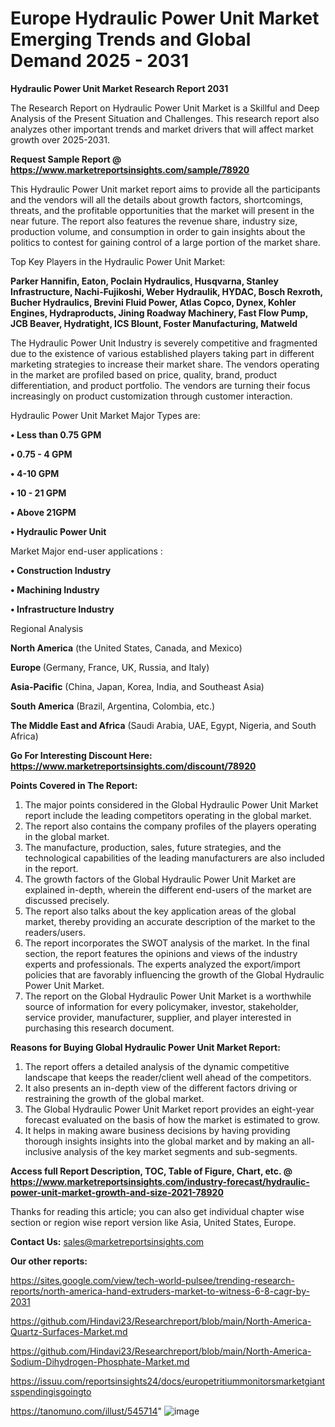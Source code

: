 # Europe Hydraulic Power Unit Market Emerging Trends and Global Demand 2025 - 2031

<strong>Hydraulic Power Unit Market Research Report 2031</strong>

The Research Report on Hydraulic Power Unit Market is a Skillful and Deep Analysis of the Present Situation and Challenges. This research report also analyzes other important trends and market drivers that will affect market growth over 2025-2031.

<strong>Request Sample Report @ <a href=https://www.marketreportsinsights.com/sample/78920>https://www.marketreportsinsights.com/sample/78920</a></strong>

This Hydraulic Power Unit market report aims to provide all the participants and the vendors will all the details about growth factors, shortcomings, threats, and the profitable opportunities that the market will present in the near future. The report also features the revenue share, industry size, production volume, and consumption in order to gain insights about the politics to contest for gaining control of a large portion of the market share.

Top Key Players in the Hydraulic Power Unit Market:

<strong>Parker Hannifin, Eaton, Poclain Hydraulics, Husqvarna, Stanley Infrastructure, Nachi-Fujikoshi, Weber Hydraulik, HYDAC, Bosch Rexroth, Bucher Hydraulics, Brevini Fluid Power, Atlas Copco, Dynex, Kohler Engines, Hydraproducts, Jining Roadway Machinery, Fast Flow Pump, JCB Beaver, Hydratight, ICS Blount, Foster Manufacturing, Matweld</strong>

The Hydraulic Power Unit Industry is severely competitive and fragmented due to the existence of various established players taking part in different marketing strategies to increase their market share. The vendors operating in the market are profiled based on price, quality, brand, product differentiation, and product portfolio. The vendors are turning their focus increasingly on product customization through customer interaction.

Hydraulic Power Unit Market Major Types are:

<strong>• Less than 0.75 GPM

• 0.75 - 4 GPM

• 4-10 GPM

• 10 - 21 GPM

• Above 21GPM

• Hydraulic Power Unit</strong>

Market Major end-user applications :

<strong>• Construction Industry

• Machining Industry

• Infrastructure Industry</strong>

Regional Analysis

</u><strong><b>North America</b></strong> (the United States, Canada, and Mexico)

<strong><b>Europe </b></strong>(Germany, France, UK, Russia, and Italy)

<strong><b>Asia-Pacific</b></strong> (China, Japan, Korea, India, and Southeast Asia)

<strong><b>South America</b></strong> (Brazil, Argentina, Colombia, etc.)

<strong><b>The Middle East and Africa</b></strong> (Saudi Arabia, UAE, Egypt, Nigeria, and South Africa)

<strong>Go For Interesting Discount Here: <a href=https://www.marketreportsinsights.com/discount/78920>https://www.marketreportsinsights.com/discount/78920</a></strong>

<strong>Points Covered in The Report:</strong>
<ol>
  <li>The major points considered in the Global Hydraulic Power Unit Market report include the leading competitors operating in the global market.</li>
  <li>The report also contains the company profiles of the players operating in the global market.</li>
  <li>The manufacture, production, sales, future strategies, and the technological capabilities of the leading manufacturers are also included in the report.</li>
  <li>The growth factors of the Global Hydraulic Power Unit Market are explained in-depth, wherein the different end-users of the market are discussed precisely.</li>
  <li>The report also talks about the key application areas of the global market, thereby providing an accurate description of the market to the readers/users.</li>
  <li>The report incorporates the SWOT analysis of the market. In the final section, the report features the opinions and views of the industry experts and professionals. The experts analyzed the export/import policies that are favorably influencing the growth of the Global Hydraulic Power Unit Market.</li>
  <li>The report on the Global Hydraulic Power Unit Market is a worthwhile source of information for every policymaker, investor, stakeholder, service provider, manufacturer, supplier, and player interested in purchasing this research document.</li>
</ol>
<strong>Reasons for Buying Global Hydraulic Power Unit Market Report:</strong>

<ol>
  <li>The report offers a detailed analysis of the dynamic competitive landscape that keeps the reader/client well ahead of the competitors.</li>
  <li>It also presents an in-depth view of the different factors driving or restraining the growth of the global market.</li>
  <li>The Global Hydraulic Power Unit Market report provides an eight-year forecast evaluated on the basis of how the market is estimated to grow.</li>
  <li>It helps in making aware business decisions by having providing thorough insights insights into the global market and by making an all-inclusive analysis of the key market segments and sub-segments.</li>
</ol>
<strong>Access full Report Description, TOC, Table of Figure, Chart, etc. @ <a href=https://www.marketreportsinsights.com/industry-forecast/hydraulic-power-unit-market-growth-and-size-2021-78920>https://www.marketreportsinsights.com/industry-forecast/hydraulic-power-unit-market-growth-and-size-2021-78920</a></strong>


Thanks for reading this article; you can also get individual chapter wise section or region wise report version like Asia, United States, Europe.

<strong>Contact Us:</strong>
sales@marketreportsinsights.com

<strong>Our other reports:</strong>

<a href=https://sites.google.com/view/tech-world-pulsee/trending-research-reports/north-america-hand-extruders-market-to-witness-6-8-cagr-by-2031>https://sites.google.com/view/tech-world-pulsee/trending-research-reports/north-america-hand-extruders-market-to-witness-6-8-cagr-by-2031</a>

<a href=https://github.com/Hindavi23/Researchreport/blob/main/North-America-Quartz-Surfaces-Market.md>https://github.com/Hindavi23/Researchreport/blob/main/North-America-Quartz-Surfaces-Market.md</a>

<a href=https://github.com/Hindavi23/Researchreport/blob/main/North-America-Sodium-Dihydrogen-Phosphate-Market.md>https://github.com/Hindavi23/Researchreport/blob/main/North-America-Sodium-Dihydrogen-Phosphate-Market.md</a>

<a href=https://issuu.com/reportsinsights24/docs/europetritiummonitorsmarketgiantsspendingisgoingto>https://issuu.com/reportsinsights24/docs/europetritiummonitorsmarketgiantsspendingisgoingto</a>

<a href=https://tanomuno.com/illust/545714>https://tanomuno.com/illust/545714</a>"
![image](https://github.com/user-attachments/assets/65698c8d-9eb6-4187-9909-fa5860c33c00)
